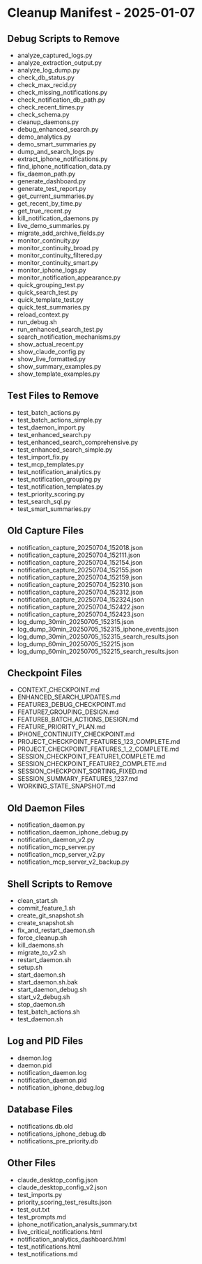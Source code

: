 # Cleanup Manifest - 2025-01-07

## Debug Scripts to Remove
- analyze_captured_logs.py
- analyze_extraction_output.py
- analyze_log_dump.py
- check_db_status.py
- check_max_recid.py
- check_missing_notifications.py
- check_notification_db_path.py
- check_recent_times.py
- check_schema.py
- cleanup_daemons.py
- debug_enhanced_search.py
- demo_analytics.py
- demo_smart_summaries.py
- dump_and_search_logs.py
- extract_iphone_notifications.py
- find_iphone_notification_data.py
- fix_daemon_path.py
- generate_dashboard.py
- generate_test_report.py
- get_current_summaries.py
- get_recent_by_time.py
- get_true_recent.py
- kill_notification_daemons.py
- live_demo_summaries.py
- migrate_add_archive_fields.py
- monitor_continuity.py
- monitor_continuity_broad.py
- monitor_continuity_filtered.py
- monitor_continuity_smart.py
- monitor_iphone_logs.py
- monitor_notification_appearance.py
- quick_grouping_test.py
- quick_search_test.py
- quick_template_test.py
- quick_test_summaries.py
- reload_context.py
- run_debug.sh
- run_enhanced_search_test.py
- search_notification_mechanisms.py
- show_actual_recent.py
- show_claude_config.py
- show_live_formatted.py
- show_summary_examples.py
- show_template_examples.py

## Test Files to Remove
- test_batch_actions.py
- test_batch_actions_simple.py
- test_daemon_import.py
- test_enhanced_search.py
- test_enhanced_search_comprehensive.py
- test_enhanced_search_simple.py
- test_import_fix.py
- test_mcp_templates.py
- test_notification_analytics.py
- test_notification_grouping.py
- test_notification_templates.py
- test_priority_scoring.py
- test_search_sql.py
- test_smart_summaries.py

## Old Capture Files
- notification_capture_20250704_152018.json
- notification_capture_20250704_152111.json
- notification_capture_20250704_152154.json
- notification_capture_20250704_152155.json
- notification_capture_20250704_152159.json
- notification_capture_20250704_152310.json
- notification_capture_20250704_152312.json
- notification_capture_20250704_152324.json
- notification_capture_20250704_152422.json
- notification_capture_20250704_152423.json
- log_dump_30min_20250705_152315.json
- log_dump_30min_20250705_152315_iphone_events.json
- log_dump_30min_20250705_152315_search_results.json
- log_dump_60min_20250705_152215.json
- log_dump_60min_20250705_152215_search_results.json

## Checkpoint Files
- CONTEXT_CHECKPOINT.md
- ENHANCED_SEARCH_UPDATES.md
- FEATURE3_DEBUG_CHECKPOINT.md
- FEATURE7_GROUPING_DESIGN.md
- FEATURE8_BATCH_ACTIONS_DESIGN.md
- FEATURE_PRIORITY_PLAN.md
- IPHONE_CONTINUITY_CHECKPOINT.md
- PROJECT_CHECKPOINT_FEATURES_123_COMPLETE.md
- PROJECT_CHECKPOINT_FEATURES_1_2_COMPLETE.md
- SESSION_CHECKPOINT_FEATURE1_COMPLETE.md
- SESSION_CHECKPOINT_FEATURE2_COMPLETE.md
- SESSION_CHECKPOINT_SORTING_FIXED.md
- SESSION_SUMMARY_FEATURES_1237.md
- WORKING_STATE_SNAPSHOT.md

## Old Daemon Files
- notification_daemon.py
- notification_daemon_iphone_debug.py
- notification_daemon_v2.py
- notification_mcp_server.py
- notification_mcp_server_v2.py
- notification_mcp_server_v2_backup.py

## Shell Scripts to Remove
- clean_start.sh
- commit_feature_1.sh
- create_git_snapshot.sh
- create_snapshot.sh
- fix_and_restart_daemon.sh
- force_cleanup.sh
- kill_daemons.sh
- migrate_to_v2.sh
- restart_daemon.sh
- setup.sh
- start_daemon.sh
- start_daemon.sh.bak
- start_daemon_debug.sh
- start_v2_debug.sh
- stop_daemon.sh
- test_batch_actions.sh
- test_daemon.sh

## Log and PID Files
- daemon.log
- daemon.pid
- notification_daemon.log
- notification_daemon.pid
- notification_iphone_debug.log

## Database Files
- notifications.db.old
- notifications_iphone_debug.db
- notifications_pre_priority.db

## Other Files
- claude_desktop_config.json
- claude_desktop_config_v2.json
- test_imports.py
- priority_scoring_test_results.json
- test_out.txt
- test_prompts.md
- iphone_notification_analysis_summary.txt
- live_critical_notifications.html
- notification_analytics_dashboard.html
- test_notifications.html
- test_notifications.md
